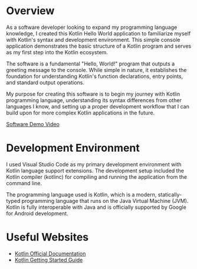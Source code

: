 # Overview

As a software developer looking to expand my programming language knowledge, I created this Kotlin Hello World application to familiarize myself with Kotlin's syntax and development environment. This simple console application demonstrates the basic structure of a Kotlin program and serves as my first step into the Kotlin ecosystem.

The software is a fundamental "Hello, World!" program that outputs a greeting message to the console. While simple in nature, it establishes the foundation for understanding Kotlin's function declarations, entry points, and standard output operations.

My purpose for creating this software is to begin my journey with Kotlin programming language, understanding its syntax differences from other languages I know, and setting up a proper development workflow that I can build upon for more complex Kotlin applications in the future.

[Software Demo Video](http://youtube.link.goes.here)

# Development Environment

I used Visual Studio Code as my primary development environment with Kotlin language support extensions. The development setup included the Kotlin compiler (kotlinc) for compiling and running the application from the command line.

The programming language used is Kotlin, which is a modern, statically-typed programming language that runs on the Java Virtual Machine (JVM). Kotlin is fully interoperable with Java and is officially supported by Google for Android development.

# Useful Websites

* [Kotlin Official Documentation](https://kotlinlang.org/docs/)
* [Kotlin Getting Started Guide](https://kotlinlang.org/docs/getting-started.html)
